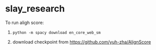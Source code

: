 # slay_research

To run aligh score:

1. `python -m spacy download en_core_web_sm`

2. download checkpoint from https://github.com/yuh-zha/AlignScore